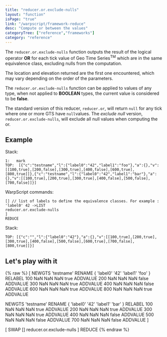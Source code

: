 ```yaml
---
title: "reducer.or.exclude-nulls"
layout: "function"
isPage: "true"
link: "/warpscript/framework-reduce"
desc: "Compute or between the values"
categoryTree: ["reference","frameworks"]
category: "reference"
---
```

 
The `reducer.or.exclude-nulls` function outputs the result of the logical operator **OR** for each tick value of Geo Time Series<sup>TM</sup> which are in the same equivalence class, excluding nulls from the computation.

The location and elevation returned are the first one encountered, which may vary depending on the order of the parameters.

The `reducer.or.exclude-nulls` function can be applied to values of any type, when not applied to **BOOLEAN** types, the current value is considered to be **false**.

The standard version of this reducer, `reducer.or`, will return `null` for any tick where one or more GTS have `null`values.
The *exclude null* version, `reducer.or.exclude-nulls`, will exclude all null values when computing the or.

## Example ##

Stack:

    1:   mark
    TOP:  [{"c":"testname","l":{"label0":"42","label1":"foo"},"a":{},"v":[[100,true],[200,false],[300,true],[400,false],[600,true],[800,true]]},{"c":"testname","l":{"label0":"42","label1":"bar"},"a":{},"v":[[100,true],[200,true],[300,true],[400,false],[500,false],[700,false]]}]

WarpScript commands:

    [] // list of labels to define the equivalence classes. For example : 'label0' 42 ->LIST
    reducer.or.exclude-nulls
    ]
    REDUCE

Stack: 

    TOP: [{"c":"","l":{"label0":"42"},"a":{},"v":[[100,true],[200,true],[300,true],[400,false],[500,false],[600,true],[700,false],[800,true]]}]

## Let's play with it ##

{% raw %}
<warp10-warpscript-widget>
[
  NEWGTS 
  'testname'
  RENAME
  { 'label0' '42' 'label1' 'foo' }
  RELABEL
  100  NaN NaN NaN true ADDVALUE
  200  NaN NaN NaN false ADDVALUE
  300  NaN NaN NaN true ADDVALUE
  400  NaN NaN NaN false ADDVALUE
  600  NaN NaN NaN true ADDVALUE
  800  NaN NaN NaN true ADDVALUE

  NEWGTS 
  'testname'
  RENAME
  { 'label0' '42' 'label1' 'bar' }
  RELABEL
  100  NaN NaN NaN true ADDVALUE
  200  NaN NaN NaN true ADDVALUE
  300  NaN NaN NaN true ADDVALUE
  400  NaN NaN NaN false ADDVALUE
  500  NaN NaN NaN false ADDVALUE
  700  NaN NaN NaN false ADDVALUE
]

[ SWAP [] reducer.or.exclude-nulls  ] REDUCE 
</warp10-warpscript-widget>
{% endraw %}    